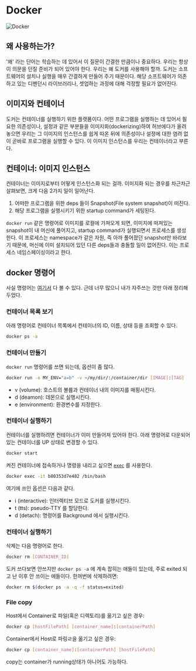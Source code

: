 # Docker

![Docker](../../../../assets/images/docker_1.png)

## 왜 사용하는가?

'왜' 라는 단어는 학습하는 데 있어서 이 질문이 간결한 만큼이나 중요하다. 우리는 항상 이 의문을 던질 준비가 되어 있어야 한다.
우리는 왜 도커를 사용해야 할까. 도커는 소프트웨어의 설치나 실행을 매우 간결하게 만들어 주기 때문이다. 해당 소프트웨어가
의존하고 있는 디펜던시 라이브러리나, 셋업하는 과정에 대해 걱정할 필요가 없어진다.

## 이미지와 컨테이너

도커는 컨테이너를 실행하기 위한 플랫폼이다.
어떤 프로그램을 실행하는 데 있어서 필요한 의존성이나, 설정과 같은 부분들을 이미지화(dockerizing)하여
허브에다가 올려놓으면 우리는 그 이미지의 인스턴스를 쉽게 따온 뒤에 의존성이나 설정에 대한 염려 없이 곧바로 프로그램을 실행할 수 있다.
이 이미지 인스턴스를 우리는 컨테이너라고 부른다.

## 컨테이너: 이미지 인스턴스

컨테이너는 이미지로부터 어떻게 인스턴스화 되는 걸까. 이미지화 되는 경우를 차근차근 살펴보면, 크게 다음 2가지 일이 일어난다.

1. 어떠한 프로그램을 위한 deps 들이 Snapshot(File system snapshot)이 떠진다.
2. 해당 프로그램을 실행시키기 위한 startup command가 세팅된다.

`docker run` 같은 명령어로 이미지를 로컬에 가져오게 되면, 이미지에 떠져있는 snapshot이 내 머신에 풀어지고,
startup command가 실행되면서 프로세스를 생성한다. 이 프로세스는 namespace가 같은 자원, 즉 아까 풀어졌던 snapshot만
바라보기 때문에, 머신에 이미 설치되어 있던 다른 deps들과 충돌할 일이 없어진다. 이는 프로세스 네임스페이싱이라고 한다.

## docker 명령어

사실 명령어는 [여기서](https://docs.docker.com/engine/reference/commandline/docker/) 다 볼 수 있다.
근데 너무 많으니 내가 자주쓰는 것만 아래 정리해두었다.

### 컨테이너 목록 보기

아래 명령어로 컨테이너 목록에서 컨테이너의 ID, 이름, 상태 등을 조회할 수 있다.
```bash
docker ps -a
```

### 컨테이너 만들기

`docker run` 명령어를 쓰면 되는데, 옵션이 좀 많다.
```bash
docker run -e MY_ENV="a=b" -v ~/my/dir/:/container/dir [IMAGE]:[TAG]
```

- v (volume): 호스트의 볼륨과 컨테이너 내의 이미지를 매핑시킨다.
- d (deamon): 데몬으로 실행시킨다.
- e (environment): 환경변수를 지정한다.

### 컨테이너 실행하기

컨테이너를 실행하려면 컨테이너가 이미 만들어져 있어야 한다. 아래 명령어로 다운되어 있는 컨테이너를 UP 상태로 변경할 수 있다.

```bash
docker start
```

켜진 컨테이너에 접속하거나 명령을 내리고 싶으면 [`exec`](https://docs.docker.com/engine/reference/commandline/exec/) 를 사용한다.
```bash
docker exec -it b80353d7e482 /bin/bash
```

여기에 쓰인 옵션은 다음과 같다.
- i (interactive): 인터렉티브 모드로 도커를 실행시킨다.
- t (tts): pseudo-TTY 를 할당한다.
- d (detach): 명령어를 Background 에서 실행시킨다.

### 컨테이너 실행하기

삭제는 다음 명령어로 한다.

```bash
docker rm [CONTAINER_ID]
```

도커 쓰다보면 안쓰지만 `docker ps -a` 에 계속 잡히는 애들이 있는데, 주로 exited 되고 난 이후 안 쓰이는 애들이다. 한꺼번에 삭제하려면:

```bash
docker rm $(docker ps -a -q -f status=exited)
```

### File copy

Host에서 Container로 파일(혹은 디렉토리)를 옮기고 싶은 경우:

```bash
docker cp [hostFilePath] [container_name]:[containerPath]
```

Container에서 Host로 파링ㄹ을 옮기고 싶은 경우:

```bash
docker cp [container_name]:[containerPath] [hostFilePath]
```

copy는 container가 running상태가 아니어도 가능하다.
